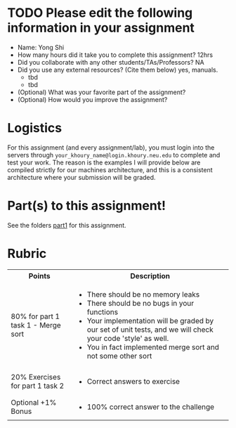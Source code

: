 # TODO Please edit the following information in your assignment

- Name: Yong Shi
- How many hours did it take you to complete this assignment? 12hrs
- Did you collaborate with any other students/TAs/Professors? NA
- Did you use any external resources? (Cite them below) yes, manuals.
  - tbd
  - tbd
- (Optional) What was your favorite part of the assignment?
- (Optional) How would you improve the assignment?

# Logistics

For this assignment (and every assignment/lab), you must login into the servers through `your_khoury_name@login.khoury.neu.edu` to complete and test your work. The reason is the examples I will provide below are compiled strictly for our machines architecture, and this is a consistent architecture where your submission will be graded.

# Part(s) to this assignment!

See the folders [part1](./part1/) for this assignment.

# Rubric

<table>
  <tbody>
    <tr>
      <th>Points</th>
      <th align="center">Description</th>
    </tr>
    <tr>
      <td>80% for part 1 task 1 - Merge sort </td>
      <td align="left"><ul><li>There should be no memory leaks</li><li>There should be no bugs in your functions </li><li>Your implementation will be graded by our set of unit tests, and we will check your code 'style' as well.</li><li>You in fact implemented merge sort and not some other sort</li></ul></td>
    </tr>
    <tr>
      <td>20% Exercises for part 1 task 2</td>
      <td align="left"><ul><li>Correct answers to exercise</li></ul></td>
    </tr>    
    <tr>
      <td>Optional +1% Bonus</td>
      <td align="left"><ul><li>100% correct answer to the challenge</li></ul></td>
    </tr>     
  </tbody>
</table> 
